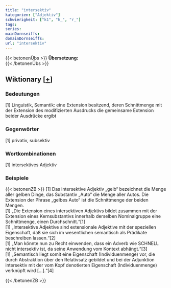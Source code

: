 ```yaml
---
title: "intersektiv"
kategorien: ["Adjektiv"]
schwierigkeit: ["k1", "h_", "r_"]
tags:
series:
mainDornseiffs:
domainDornseiffs:
url: "intersektiv"
---
```


{{< betonenÜbs >}}
**Übersetzung:**  
{{< /betonenÜbs >}}

## Wiktionary [[+](https://de.wiktionary.org/wiki/intersektiv)]

### Bedeutungen
[1] Linguistik, Semantik: eine Extension besitzend, deren Schnittmenge mit der Extension des modifizierten Ausdrucks die gemeinsame Extension beider Ausdrücke ergibt  

### Gegenwörter
[1] privativ, subsektiv  

### Wortkombinationen
[1] intersektives Adjektiv  

### Beispiele
{{< betonenZB >}}
[1] Das intersektive Adjektiv „gelb“ bezeichnet die Menge aller gelben Dinge, das Substantiv „Auto“ die Menge aller Autos. Die Extension der Phrase „gelbes Auto“ ist die Schnittmenge der beiden Mengen.  
[1] „Die Extension eines intersektiven Adjektivs bildet zusammen mit der Extension eines Kernsubstantivs innerhalb derselben Nominalgruppe eine Schnittmenge, einen Durchschnitt.“[1]  
[1] „Intersektive Adjektive sind extensionale Adjektive mit der speziellen Eigenschaft, daß sie sich im wesentlichen semantisch als Prädikate beschreiben lassen.“[2]  
[1] „Man könnte nun zu Recht einwenden, dass ein Adverb wie SCHNELL nicht intersektiv ist, da seine Anwendung vom Kontext abhängt.“[3]  
[1] „Semantisch liegt somit eine Eigenschaft (Individuenmenge) vor, die durch Abstraktion über den Relativsatz gebildet und bei der Adjunktion intersektiv mit der vom Kopf denotierten Eigenschaft (Individuenmenge) verknüpft wird […].“[4]  

{{< /betonenZB >}}

